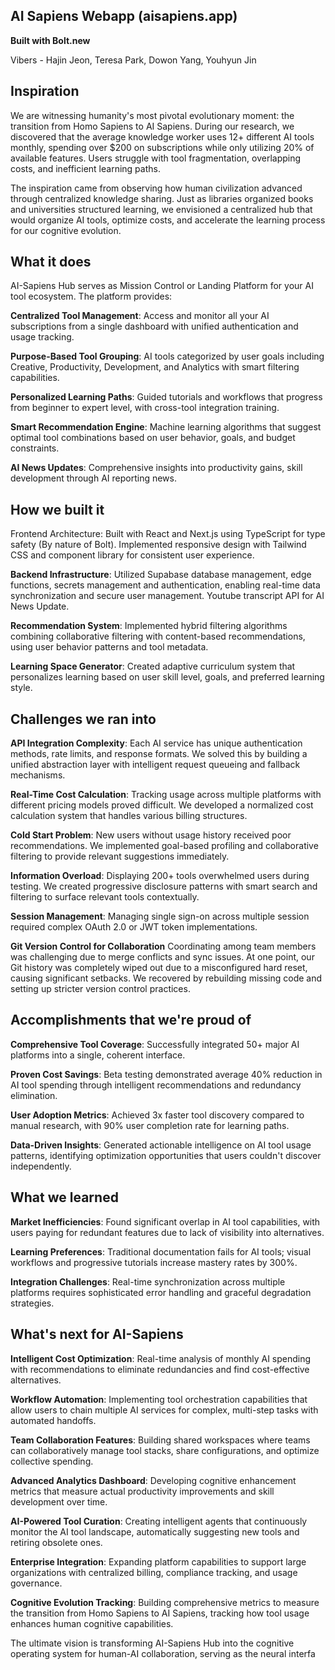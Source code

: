 ## AI Sapiens Webapp (aisapiens.app)

**Built with Bolt.new**

Vibers - Hajin Jeon, Teresa Park, Dowon Yang, Youhyun Jin

## Inspiration
We are witnessing humanity's most pivotal evolutionary moment: the transition from Homo Sapiens to AI Sapiens. During our research, we discovered that the average knowledge worker uses 12+ different AI tools monthly, spending over $200 on subscriptions while only utilizing 20% of available features. Users struggle with tool fragmentation, overlapping costs, and inefficient learning paths.

The inspiration came from observing how human civilization advanced through centralized knowledge sharing. Just as libraries organized books and universities structured learning, we envisioned a centralized hub that would organize AI tools, optimize costs, and accelerate the learning process for our cognitive evolution.

## What it does
AI-Sapiens Hub serves as Mission Control or Landing Platform for your AI tool ecosystem. The platform provides:

**Centralized Tool Management**: Access and monitor all your AI subscriptions from a single dashboard with unified authentication and usage tracking.

**Purpose-Based Tool Grouping**: AI tools categorized by user goals including Creative, Productivity, Development, and Analytics with smart filtering capabilities.

**Personalized Learning Paths**: Guided tutorials and workflows that progress from beginner to expert level, with cross-tool integration training.

**Smart Recommendation Engine**: Machine learning algorithms that suggest optimal tool combinations based on user behavior, goals, and budget constraints.

**AI News Updates**: Comprehensive insights into productivity gains, skill development through AI reporting news.

## How we built it
Frontend Architecture: Built with React and Next.js using TypeScript for type safety (By nature of Bolt). Implemented responsive design with Tailwind CSS and component library for consistent user experience.

**Backend Infrastructure**: Utilized Supabase database management, edge functions, secrets management and authentication, enabling real-time data synchronization and secure user management. Youtube transcript API for AI News Update.

**Recommendation System**: Implemented hybrid filtering algorithms combining collaborative filtering with content-based recommendations, using user behavior patterns and tool metadata.

**Learning Space Generator**: Created adaptive curriculum system that personalizes learning based on user skill level, goals, and preferred learning style.

## Challenges we ran into
**API Integration Complexity**: Each AI service has unique authentication methods, rate limits, and response formats. We solved this by building a unified abstraction layer with intelligent request queueing and fallback mechanisms.

**Real-Time Cost Calculation**: Tracking usage across multiple platforms with different pricing models proved difficult. We developed a normalized cost calculation system that handles various billing structures.

**Cold Start Problem**: New users without usage history received poor recommendations. We implemented goal-based profiling and collaborative filtering to provide relevant suggestions immediately.

**Information Overload**: Displaying 200+ tools overwhelmed users during testing. We created progressive disclosure patterns with smart search and filtering to surface relevant tools contextually.

**Session Management**: Managing single sign-on across multiple session required complex OAuth 2.0 or JWT token implementations.

**Git Version Control for Collaboration**
Coordinating among team members was challenging due to merge conflicts and sync issues. At one point, our Git history was completely wiped out due to a misconfigured hard reset, causing significant setbacks. We recovered by rebuilding missing code and setting up stricter version control practices.

## Accomplishments that we're proud of
**Comprehensive Tool Coverage**: Successfully integrated 50+ major AI platforms into a single, coherent interface.

**Proven Cost Savings**: Beta testing demonstrated average 40% reduction in AI tool spending through intelligent recommendations and redundancy elimination.

**User Adoption Metrics**: Achieved 3x faster tool discovery compared to manual research, with 90% user completion rate for learning paths.

**Data-Driven Insights**: Generated actionable intelligence on AI tool usage patterns, identifying optimization opportunities that users couldn't discover independently.

## What we learned

**Market Inefficiencies**: Found significant overlap in AI tool capabilities, with users paying for redundant features due to lack of visibility into alternatives.

**Learning Preferences**: Traditional documentation fails for AI tools; visual workflows and progressive tutorials increase mastery rates by 300%.

**Integration Challenges**: Real-time synchronization across multiple platforms requires sophisticated error handling and graceful degradation strategies.

## What's next for AI-Sapiens
**Intelligent Cost Optimization**: Real-time analysis of monthly AI spending with recommendations to eliminate redundancies and find cost-effective alternatives.

**Workflow Automation**: Implementing tool orchestration capabilities that allow users to chain multiple AI services for complex, multi-step tasks with automated handoffs.

**Team Collaboration Features**: Building shared workspaces where teams can collaboratively manage tool stacks, share configurations, and optimize collective spending.

**Advanced Analytics Dashboard**: Developing cognitive enhancement metrics that measure actual productivity improvements and skill development over time.

**AI-Powered Tool Curation**: Creating intelligent agents that continuously monitor the AI tool landscape, automatically suggesting new tools and retiring obsolete ones.

**Enterprise Integration**: Expanding platform capabilities to support large organizations with centralized billing, compliance tracking, and usage governance.

**Cognitive Evolution Tracking**: Building comprehensive metrics to measure the transition from Homo Sapiens to AI Sapiens, tracking how tool usage enhances human cognitive capabilities.

The ultimate vision is transforming AI-Sapiens Hub into the cognitive operating system for human-AI collaboration, serving as the neural interfa
